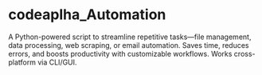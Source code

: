 # codeaplha_Automation
A Python-powered script to streamline repetitive tasks—file management, data processing, web scraping, or email automation. Saves time, reduces errors, and boosts productivity with customizable workflows. Works cross-platform via CLI/GUI.
